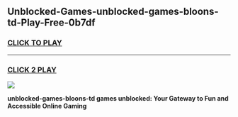 
## Unblocked-Games-unblocked-games-bloons-td-Play-Free-0b7df
<h3>
<a href="https://premium76.site?title=unblocked-games-bloons-td&ref=21A">CLICK TO PLAY</a></h3>
<hr>

<h3>
<a href="https://premium76.site?title=unblocked-games-bloons-td&ref=21A">CLICK 2 PLAY</a>
  
</h3>

<a href="https://premium76.site?title=unblocked-games-bloons-td&ref=21A"><img src="https://clearcache.store/games.png"></a>


**unblocked-games-bloons-td games unblocked: Your Gateway to Fun and Accessible Online Gaming**
